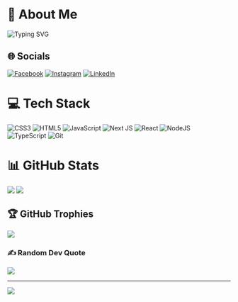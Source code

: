 # 💫 About Me
![Typing SVG](https://readme-typing-svg.herokuapp.com?font=Fira+Code&size=25&pause=1000&color=61DAFB&width=600&lines=Full+Stack+Developer+🚀;Learning+coding+every+day;Code.+Build.+Deploy.+Learn+daily+🔄;Forever+a+learner,+always+a+builder)

## 🌐 Socials
[![Facebook](https://img.shields.io/badge/Facebook-%231877F2.svg?logo=Facebook&logoColor=white)](https://facebook.com/jayvee.bico.16) 
[![Instagram](https://img.shields.io/badge/Instagram-%23E4405F.svg?logo=Instagram&logoColor=white)](https://instagram.com/pinoycoder29) 
[![LinkedIn](https://img.shields.io/badge/LinkedIn-%230077B5.svg?logo=linkedin&logoColor=white)](https://linkedin.com/in/jayvee-bico-22533734b) 

# 💻 Tech Stack
![CSS3](https://img.shields.io/badge/css3-%231572B6.svg?style=for-the-badge&logo=css3&logoColor=white) 
![HTML5](https://img.shields.io/badge/html5-%23E34F26.svg?style=for-the-badge&logo=html5&logoColor=white) 
![JavaScript](https://img.shields.io/badge/javascript-%23323330.svg?style=for-the-badge&logo=javascript&logoColor=%23F7DF1E) 
![Next JS](https://img.shields.io/badge/Next-black?style=for-the-badge&logo=next.js&logoColor=white) 
![React](https://img.shields.io/badge/react-%2320232a.svg?style=for-the-badge&logo=react&logoColor=%2361DAFB) 
![NodeJS](https://img.shields.io/badge/node.js-6DA55F?style=for-the-badge&logo=node.js&logoColor=white) 
![TypeScript](https://img.shields.io/badge/typescript-%23007ACC.svg?style=for-the-badge&logo=typescript&logoColor=white) 
![Git](https://img.shields.io/badge/git-%23F05033.svg?style=for-the-badge&logo=git&logoColor=white)

# 📊 GitHub Stats
![](https://github-readme-stats.vercel.app/api?username=PinoyCoder29&theme=react&hide_border=false&include_all_commits=false&count_private=false)
![](https://github-readme-streak-stats.herokuapp.com/?user=PinoyCoder29&theme=react)

## 🏆 GitHub Trophies
![](https://github-profile-trophy.vercel.app/?username=PinoyCoder29&theme=radical&no-bg=false)

### ✍️ Random Dev Quote
![](https://quotes-github-readme.vercel.app/api?type=horizontal&theme=radical)

---
[![](https://visitcount.itsvg.in/api?id=PinoyCoder29&icon=0&color=0)](https://visitcount.itsvg.in)
